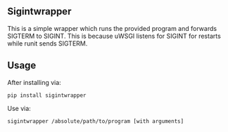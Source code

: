 Sigintwrapper
---------------

This is a simple wrapper which runs the provided program and
forwards SIGTERM to SIGINT.  This is because uWSGI listens for
SIGINT for restarts while runit sends SIGTERM.


Usage
---------------

After installing via:

    pip install sigintwrapper

Use via:

    sigintwrapper /absolute/path/to/program [with arguments]
